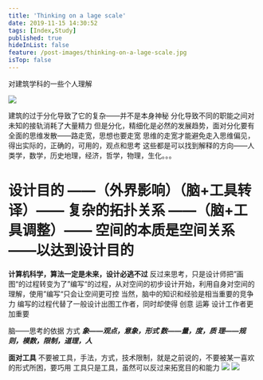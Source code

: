 ```yaml
---
title: 'Thinking on a lage scale'
date: 2019-11-15 14:30:52
tags: [Index,Study]
published: true
hideInList: false
feature: /post-images/thinking-on-a-lage-scale.jpg
isTop: false
---
```

对建筑学科的一些个人理解

<!-- more -->

![](https://zhipenghan.com/post-images/1611758290717.png)

建筑的过于分化导致了它的复杂——并不是本身神秘
分化导致不同的职能之间对未知的接轨消耗了大量精力
但是分化，精细化是必然的发展趋势，面对分化要有全面的思维发散——路走宽，思想也要走宽
思维的走宽才能避免走入思维偏见，得出实际的，正确的，可用的，观点和思考
这些都是可以找到解释的方向——人类学，数学，历史地理，经济，哲学，物理，生化。。。

# 设计目的 ——（外界影响）（脑+工具转译）—— 复杂的拓扑关系 ——（脑+工具调整）—— 空间的本质是空间关系——以达到设计目的

**计算机科学，算法一定是未来，设计必逃不过**
反过来思考，只是设计师把”画图“的过程转变为了”编写“的过程，从对空间的初步设计开始，利用自身对空间的理解，使用”编写“只会让空间更可控
当然，脑中的知识和经验是相当重要的竞争力
编写的过程代替了一般设计出图工作者，同时却使得 创意 运筹 设计工作者更加重要

脑——思考的依据 方式
***象——观点，意象，形式
数——量，度，质
理——规则，模数，限制，道理，人***

**面对工具**
不要被工具，手法，方式，技术限制，就是之前说的，不要被某一喜欢的形式所困，要巧用
工具只是工具，虽然可以反过来拓宽目的和能力
![](https://zhipenghan.com/post-images/1611759920405.jpg)
![](https://zhipenghan.com/post-images/1611760082329.jpg)

